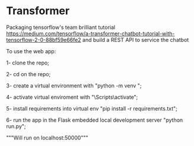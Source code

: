 # Transformer

Packaging tensorflow's team brilliant tutorial https://medium.com/tensorflow/a-transformer-chatbot-tutorial-with-tensorflow-2-0-88bf59e66fe2 and build a REST API to service the chatbot

To use the web app:

1- clone the repo;

2- cd on the repo;

3- create a virtual environment with "python -m venv <ENVIRONMENT NAME>";
  
4- activate virtual enviroment with "<ENVIRONMENT NAME>\Scripts\activate";
  
5- install requirements into virtual env "pip install -r requirements.txt";

6- run the app in the Flask embedded local development server "python run.py";

"""Will run on localhost:50000"""
